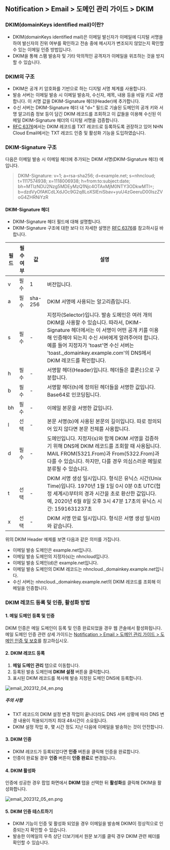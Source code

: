 ## Notification > Email > 도메인 관리 가이드 > DKIM

### DKIM(domainKeys identified mail)이란?
- DKIM(domainKeys identified mail)은 이메일 발신자가 이메일에 디지털 서명을 하여 발신자의 진위 여부를 확인하고 전송 중에 메시지가 변조되지 않았는지 확인할 수 있는 이메일 인증 방법입니다.
- DKIM을 통해 스팸 발송자 및 기타 악의적인 공격자가 이메일을 위조하는 것을 방지할 수 있습니다.

### DKIM의 구조
- DKIM은 공개 키 암호화를 기반으로 하는 디지털 서명 체계를 사용합니다. 
- 발송 서버는 이메일 발송 시 이메일 발송자, 수신자, 제목, 내용 등을 비밀 키로 서명합니다. 이 서명 값을 DKIM-Signature 헤더(Header)에 추가합니다. 
- 수신 서버는 DKIM-Signature 헤더 내 "d=" 필드로 기술된 도메인의 공개 키와 서명 알고리즘 정보 등이 담긴 DKIM 레코드를 조회하고 이 값들을 이용해 수신된 이메일 DKIM-Signature 헤더의 디지털 서명을 검증합니다.
- [RFC 6376](https://datatracker.ietf.org/doc/html/rfc6376/)에서는 DKIM 레코드를 TXT 레코드로 등록하도록 권장하고 있어 NHN Cloud Email에서는 TXT 레코드 인증 및 활성화 기능을 도입하였습니다.

### DKIM-Signature 구조
다음은 이메일 발송 시 이메일 헤더에 추가되는 DKIM 서명(DKIM-Signature 헤더) 예입니다.

> DKIM-Signature: v=1; a=rsa-sha256; d=example.net; s=nhncloud;
t=1117574938; x=1118006938;
h=from:to:subject:date;
bh=MTIzNDU2Nzg5MDEyMzQ1Njc4OTAxMjM0NTY3ODkwMTI=;
b=dzdVyOfAKCdLXdJOc9G2q8LoXSlEniSbav+yuU4zGeeruD00lszZVoG4ZHRNiYzR


#### DKIM-Signature 헤더

- DKIM-Signature 헤더 필드에 대해 설명합니다.
- DKIM-Signature 구조에 대한 보다 더 자세한 설명은 [RFC 6376](https://datatracker.ietf.org/doc/html/rfc6376)를 참고하시길 바랍니다.

| 필드 | 필수 여부 | 값 | 설명 |
|----| ----- | --- | --- |
| v  | 필수 | 1 | 버전입니다. |
| a  | 필수 | sha-256 | DKIM 서명에 사용되는 알고리즘입니다. |
| s  | 필수 | - | 지정자(Selector)입니다. 발송 도메인은 여러 개의 DKIM을 사용할 수 있습니다. 따라서, DKIM-Signature 헤더에서는 이 서명이 어떤 공개 키를 이용해 인증해야 되는지 수신 서버에게 알려주어야 합니다. 예를 들어 지정자가 'toast'면 수신 서버는 'toast.\_domainkey.example.com'의 DNS에서 DKIM 레코드를 확인합니다. |
| h  | 필수 | - | 서명할 헤더(Header)입니다. 헤더들은 콜론(:)으로 구분합니다. |
| b  | 필수 | - | 서명할 헤더(h)에 정의된 헤더들을 서명한 값입니다. Base64로 인코딩됩니다. |
| bh | 필수 | - | 이메일 본문을 서명한 값입니다. |
| l  | 선택 | - | 본문 서명(b)에 사용된 본문의 길이입니다. 따로 정의되어 있지 않다면 본문 전체를 사용합니다. |
| d  | 필수 | - | 도메인입니다. 지정자(s)와 함께 DKIM 서명을 검증하기 위해 DNS에 DKIM 레코드를 조회할 때 사용됩니다. MAIL FROM(5321.From)과 From(5322.From)과 다를 수 있습니다. 하지만, 다를 경우 의심스러운 메일로 분류될 수 있습니다. |
| t  | 선택 | - | DKIM 서명 생성 일시입니다. 형식은 유닉스 시간(Unix Time)입니다. 1970년 1월 1일 0시 0분 0초 UTC(협정 세계시)부터의 경과 시간을 초로 환산한 값입니다. 예, 2020년 6월 8일 오후 3시 47분 17초의 유닉스 시간: 1591631237초 |
| x  | 선택 | - | DKIM 서명 만료 일시입니다. 형식은 서명 생성 일시(t)와 같습니다. |

위의 DKIM Header 예제를 보면 다음과 같은 의미를 가집니다.
- 이메일 발송 도메인은 example.net입니다.
- 이메일 발송 도메인의 지정자(s)는 nhncloud입니다.
- 이메일 발송 도메인(d)은 example.net입니다.
- 이메일 발송 도메인의 DKIM 레코드는 nhncloud.\_domainkey.example.net입니다.
- 수신 서버는 nhncloud.\_domainkey.example.net의 DKIM 레코드를 조회해 이메일을 인증합니다.

###  DKIM 레코드 등록 및 인증, 활성화 방법

#### 1. 메일 도메인 등록 및 인증
DKIM 인증은 메일 도메인이 등록 및 인증 완료되었을 경우 웹 콘솔에서 활성화됩니다.
메일 도메인 인증 관련 상세 가이드는 [Notification > Email > 도메인 관리 가이드 > 도메인 인증 및 보호](https://docs.toast.com/ko/)를 참고하십시오.

#### 2. DKIM 레코드 등록

1. **메일 도메인 관리** 탭으로 이동합니다.
2. 등록된 발송 도메인에 **DKIM 설정** 버튼을 클릭합니다.
3. 표시된 DKIM 레코드를 복사해 발송 지정된 도메인 DNS에 등록합니다.

![email_202312_04_en.png](https://kr1-api-object-storage.nhncloudservice.com/v1/AUTH_2acdfabf4efe4efc8a04c00b348110c9/cdn_origin/prod_email/email_202312_04_en.png)

##### 주의 사항
- TXT 레코드의 DKIM 설정 변경 작업이 끝나더라도 DNS 서버 상황에 따라 DNS 변경 내용이 적용되기까지 최대 48시간이 소요됩니다.
- DKIM 설정 작업 후, 몇 시간 정도 지난 다음에 이메일을 발송하는 것이 안전합니다.

#### 3. DKIM 인증
- DKIM 레코드가 등록되었다면 **인증** 버튼을 클릭해 인증을 완료합니다.
- 인증이 완료될 경우 **인증** 버튼이 **인증 완료**로 변경됩니다.

#### 4. DKIM 활성화
인증에 성공한 경우 팝업 화면에서 **DKIM** 탭을 선택한 뒤 **활성화**를 클릭해 DKIM을 활성화합니다.

![email_202312_05_en.png](https://kr1-api-object-storage.nhncloudservice.com/v1/AUTH_2acdfabf4efe4efc8a04c00b348110c9/cdn_origin/prod_email/email_202312_05_en.png)

#### 5. DKIM 인증 테스트하기
- DKIM 기능이 인증 및 활성화 되었을 경우 이메일을 발송해 DKIM이 정상적으로 인증되는지 확인할 수 있습니다.
- 발송한 이메일의 우측 상단 더보기에서 원문 보기를 클릭 경우 DKIM 관련 헤더를 확인할 수 있습니다.
